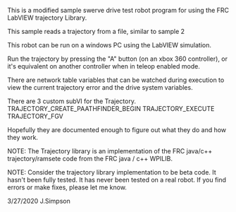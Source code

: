 This is a modified sample swerve drive test robot program for using the 
FRC LabVIEW trajectory Library.

This sample reads a trajectory from a file, similar to sample 2

This robot can be run on a windows PC using the LabVIEW simulation.

Run the trajectory by pressing the "A" button (on an xbox 360 controller), or it's
equivalent on another controller when in teleop enabled mode.  

There are network table variables that can be watched during execution to view the
current trajectory error and the drive system variables.  

There are 3 custom subVI for the Trajectory.
	TRAJECTORY_CREATE_PAATHFINDER_BEGIN
	TRAJECTORY_EXECUTE
	TRAJECTORY_FGV

Hopefully they are documented enough to figure out what they do and how they work.

NOTE: The Trajectory library is an implementation of the FRC java/c++ trajectory/ramsete 
code from the FRC java / c++ WPILIB.  

NOTE: Consider the trajectory library implementation to be beta code.  It hasn't been fully tested.
It has never been tested on a real robot.  If you find errors or make fixes, please let me know.


3/27/2020 J.Simpson


